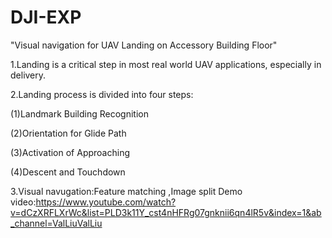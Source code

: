 # DJI-EXP
"Visual navigation for UAV Landing on Accessory Building Floor"

1.Landing is a critical step in most real world UAV applications, especially in delivery.

2.Landing process is divided into four steps:
  
  (1)Landmark Building Recognition   
  
  (2)Orientation for Glide Path 
  
  (3)Activation of Approaching  
  
  (4)Descent and Touchdown

3.Visual navugation:Feature matching ,Image split
Demo video:https://www.youtube.com/watch?v=dCzXRFLXrWc&list=PLD3k11Y_cst4nHFRg07gnknii6qn4lR5v&index=1&ab_channel=ValLiuValLiu
